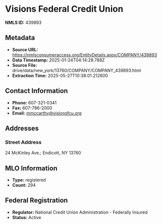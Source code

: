 # Visions Federal Credit Union

**NMLS ID:** 439893

## Metadata
- **Source URL:** https://nmlsconsumeraccess.org/EntityDetails.aspx/COMPANY/439893
- **Data Timestamp:** 2025-01-24T04:14:28.788Z
- **Source File:** drive/data/new_york/13760/COMPANY/COMPANY_439893.html
- **Extraction Time:** 2025-05-27T10:38:01.212600

## Contact Information
- **Phone:** 607-321-0341
- **Fax:** 607-786-2000
- **Email:** mmccarthy@visionsfcu.org

## Addresses
### Street Address
24 McKinley Ave.; Endicott, NY 13760

## MLO Information
- **Type:** registered
- **Count:** 294

## Federal Registration
- **Regulator:** National Credit Union Administration - Federally Insured
- **Status:** Active
